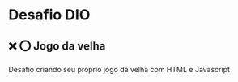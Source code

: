 # Desafio DIO
## :x: :o: Jogo da velha
Desafio criando seu próprio jogo da velha com HTML e Javascript
